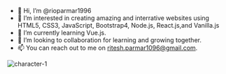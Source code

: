 - 👋 Hi, I’m @rioparmar1996
- 👀 I’m interested in creating amazing and interrative websites using HTML5, CSS3, JavaScript, Bootstrap4, Node.js, React.js,and Vanilla.js 
- 🌱 I’m currently learning Vue.js.
- 💞️ I’m looking to collaboration for learning and growing together.  
- 📫 You can reach out to me on ritesh.parmar1096@gmail.com.

<!---
rioparmar1996/rioparmar1996 is a ✨ special ✨ repository because its `README.md` (this file) appears on your GitHub profile.
You can click the Preview link to take a look at your changes.
--->
![character-1](https://user-images.githubusercontent.com/63126537/117590274-aca9fa00-b0fc-11eb-9d48-b9c74f6ddf83.gif)

